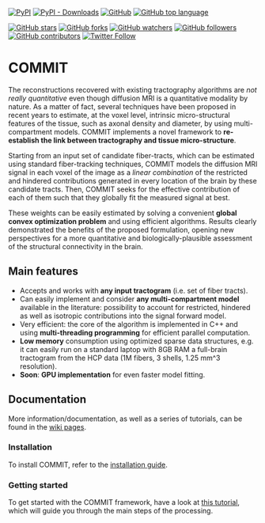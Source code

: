 [![PyPI](https://img.shields.io/pypi/v/dmri-commit)](https://pypi.org/project/dmri-commit/)
[![PyPI - Downloads](https://img.shields.io/pypi/dm/dmri-commit)](#)
[![GitHub](https://img.shields.io/github/license/daducci/commit)](#)
[![GitHub top language](https://img.shields.io/github/languages/top/daducci/commit)](#)

[![GitHub stars](https://img.shields.io/github/stars/daducci/COMMIT?style=social)](#)
[![GitHub forks](https://img.shields.io/github/forks/daducci/COMMIT?style=social)](#)
[![GitHub watchers](https://img.shields.io/github/watchers/daducci/COMMIT?style=social)](#)
[![GitHub followers](https://img.shields.io/github/followers/daducci?style=social)](#)
[![GitHub contributors](https://img.shields.io/github/contributors-anon/daducci/COMMIT?style=social)](#)
[![Twitter Follow](https://img.shields.io/twitter/follow/ADaducci)](https://twitter.com/intent/follow?screen_name=ADaducci)

# COMMIT

The reconstructions recovered with existing tractography algorithms are *not really quantitative* even though diffusion MRI is a quantitative modality by nature. As a matter of fact, several techniques have been proposed in recent years to estimate, at the voxel level, intrinsic micro-structural features of the tissue, such as axonal density and diameter, by using multi-compartment models. COMMIT implements a novel framework to **re-establish the link between tractography and tissue micro-structure**.

Starting from an input set of candidate fiber-tracts, which can be estimated using standard fiber-tracking techniques, COMMIT models the diffusion MRI signal in each voxel of the image as a *linear combination* of the restricted and hindered contributions generated in every location of the brain by these candidate tracts. Then, COMMIT seeks for the effective contribution of each of them such that they globally fit the measured signal at best.

These weights can be easily estimated by solving a convenient **global convex optimization problem** and using efficient algorithms. Results clearly demonstrated the benefits of the proposed formulation, opening new perspectives for a more quantitative and biologically-plausible assessment of the structural connectivity in the brain.


## Main features

- Accepts and works with **any input tractogram** (i.e. set of fiber tracts).
- Can easily implement and consider **any multi-compartment model** available in the literature: possibility to account for restricted, hindered as well as isotropic contributions into the signal forward model.
- Very efficient: the core of the algorithm is implemented in C++ and using **multi-threading programming** for efficient parallel computation.
- **Low memory** consumption using optimized sparse data structures, e.g. it can easily run on a standard laptop with 8GB RAM a full-brain tractogram from the HCP data (1M fibers, 3 shells, 1.25 mm^3 resolution).
- **Soon**: **GPU implementation** for even faster model fitting.


## Documentation

More information/documentation, as well as a series of tutorials, can be found in the [wiki pages](https://github.com/daducci/COMMIT/wiki/Home).

### Installation

To install COMMIT, refer to the [installation guide](https://github.com/daducci/COMMIT/wiki/Installation).

### Getting started

To get started with the COMMIT framework, have a look at [this tutorial](https://github.com/daducci/COMMIT/wiki/Getting-started), which will guide you through the main steps of the processing.

